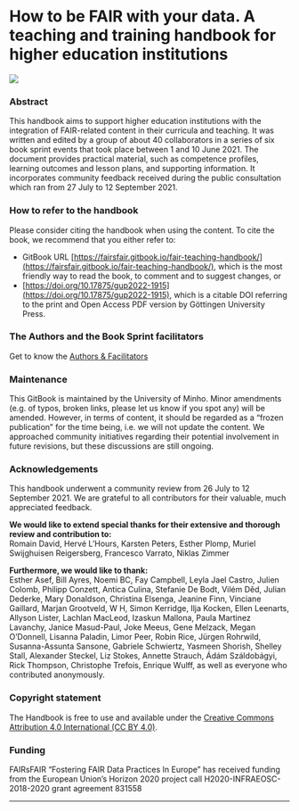 ##

# How to be FAIR with your data. A teaching and training handbook for higher education institutions

![](Images/2\_2\_figure\_1.png)

### Abstract

This handbook aims to support higher education institutions with the integration of FAIR-related content in their curricula and teaching. It was written and edited by a group of about 40 collaborators in a series of six book sprint events that took place between 1 and 10 June 2021. The document provides practical material, such as competence profiles, learning outcomes and lesson plans, and supporting information. It incorporates community feedback received during the public consultation which ran from 27 July to 12 September 2021.

### How to refer to the handbook

Please consider citing the handbook when using the content. To cite the book, we recommend that you either refer to:

* GitBook URL [https://fairsfair.gitbook.io/fair-teaching-handbook/](https://fairsfair.gitbook.io/fair-teaching-handbook/), which is the most friendly way to read the book, to comment and to suggest changes, or
* [https://doi.org/10.17875/gup2022-1915](https://doi.org/10.17875/gup2022-1915), which is a citable DOI referring to the print and Open Access PDF version by Göttingen University Press.

### The Authors and the Book Sprint facilitators

Get to know the [Authors & Facilitators](2AboutThisBook/5AboutAuthorsFacilitators.md)

### Maintenance

This GitBook is maintained by the University of Minho. Minor amendments (e.g. of typos, broken links, please let us know if you spot any) will be amended. However, in terms of content, it should be regarded as a “frozen publication” for the time being, i.e. we will not update the content. We approached community initiatives regarding their potential involvement in future revisions, but these discussions are still ongoing.

### Acknowledgements

This handbook underwent a community review from 26 July to 12 September 2021. We are grateful to all contributors for their valuable, much appreciated feedback.

**We would like to extend special thanks for their extensive and thorough review and contribution to:**\
Romain David, Hervé L’Hours, Karsten Peters, Esther Plomp, Muriel Swijghuisen Reigersberg, Francesco Varrato, Niklas Zimmer

**Furthermore, we would like to thank:**\
Esther Asef, Bill Ayres, Noemi BC, Fay Campbell, Leyla Jael Castro, Julien Colomb, Philipp Conzett, Antica Culina, Stefanie De Bodt, Vilém Děd, Julian Dederke, Mary Donaldson, Christina Elsenga, Jeanine Finn, Vinciane Gaillard, Marjan Grootveld, W H, Simon Kerridge, Ilja Kocken, Ellen Leenarts, Allyson Lister, Lachlan MacLeod, Izaskun Mallona, Paula Martinez Lavanchy, Janice Masud-Paul, Joke Meeus, Gene Melzack, Megan O’Donnell, Lisanna Paladin, Limor Peer, Robin Rice, Jürgen Rohrwild, Susanna-Assunta Sansone, Gabriele Schwiertz, Yasmeen Shorish, Shelley Stall, Alexander Steckel, Liz Stokes, Annette Strauch, Ádám Száldobágyi, Rick Thompson, Christophe Trefois, Enrique Wulff, as well as everyone who contributed anonymously.

### Copyright statement

The Handbook is free to use and available under the [Creative Commons Attribution 4.0 International (CC BY 4.0)](https://creativecommons.org/licenses/by/4.0/).

### Funding

FAIRsFAIR “Fostering FAIR Data Practices In Europe” has received funding from the European Union’s Horizon 2020 project call H2020-INFRAEOSC-2018-2020 grant agreement 831558

***
